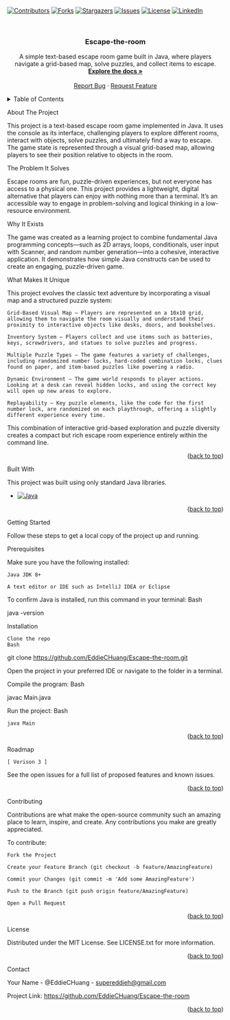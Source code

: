 <a id="readme-top"></a>

[![Contributors][contributors-shield]][contributors-url]
[![Forks][forks-shield]][forks-url]
[![Stargazers][stars-shield]][stars-url]
[![Issues][issues-shield]][issues-url]
[![License][license-shield]][license-url]
[![LinkedIn][linkedin-shield]][linkedin-url]

<br />
<div align="center">
  <a href="https://github.com/EddieCHuang/Escape-the-room">
  </a>

<h3 align="center">Escape-the-room</h3>

  <p align="center">
A simple text-based escape room game built in Java, where players navigate a grid-based map, solve puzzles, and collect items to escape.
    <br />
    <a href="https://github.com/EddieCHuang/Escape-the-room"><strong>Explore the docs »</strong></a>
    <br />
    <br />
    <a href="https://github.com/EddieCHuang/Escape-the-room/issues">Report Bug</a>
    ·
    <a href="https://github.com/EddieCHuang/Escape-the-room/issues/new?labels=enhancement&template=feature-request---.md">Request Feature</a>
  </p>

</div>

<details>
  <summary>Table of Contents</summary>
  <ol>
    <li>
      <a href="#about-the-project">About The Project</a>
      <ul>
        <li><a href="#built-with">Built With</a></li>
      </ul>
    </li>
    <li>
      <a href="#getting-started">Getting Started</a>
      <ul>
        <li><a href="#prerequisites">Prerequisites</a></li>
        <li><a href="#installation">Installation</a></li>
      </ul>
    </li>
    <li><a href="#roadmap">Roadmap</a></li>
    <li><a href="#contributing">Contributing</a></li>
    <li><a href="#license">License</a></li>
    <li><a href="#contact">Contact</a></li>
  </ol>
</details>

About The Project

This project is a text-based escape room game implemented in Java. It uses the console as its interface, challenging players to explore different rooms, interact with objects, solve puzzles, and ultimately find a way to escape. The game state is represented through a visual grid-based map, allowing players to see their position relative to objects in the room.

The Problem It Solves

Escape rooms are fun, puzzle-driven experiences, but not everyone has access to a physical one. This project provides a lightweight, digital alternative that players can enjoy with nothing more than a terminal. It’s an accessible way to engage in problem-solving and logical thinking in a low-resource environment.

Why It Exists

The game was created as a learning project to combine fundamental Java programming concepts—such as 2D arrays, loops, conditionals, user input with Scanner, and random number generation—into a cohesive, interactive application. It demonstrates how simple Java constructs can be used to create an engaging, puzzle-driven game.

What Makes It Unique

This project evolves the classic text adventure by incorporating a visual map and a structured puzzle system:

    Grid-Based Visual Map – Players are represented on a 10x10 grid, allowing them to navigate the room visually and understand their proximity to interactive objects like desks, doors, and bookshelves.

    Inventory System – Players collect and use items such as batteries, keys, screwdrivers, and statues to solve puzzles and progress.

    Multiple Puzzle Types – The game features a variety of challenges, including randomized number locks, hard-coded combination locks, clues found on paper, and item-based puzzles like powering a radio.

    Dynamic Environment – The game world responds to player actions. Looking at a desk can reveal hidden locks, and using the correct key will open up new areas to explore.

    Replayability – Key puzzle elements, like the code for the first number lock, are randomized on each playthrough, offering a slightly different experience every time.

This combination of interactive grid-based exploration and puzzle diversity creates a compact but rich escape room experience entirely within the command line.

<p align="right">(<a href="#readme-top">back to top</a>)</p>

Built With

This project was built using only standard Java libraries.
* [![Java][Java-shield]][Java-url]

<p align="right">(<a href="#readme-top">back to top</a>)</p>

Getting Started

Follow these steps to get a local copy of the project up and running.

Prerequisites

Make sure you have the following installed:

    Java JDK 8+

    A text editor or IDE such as IntelliJ IDEA or Eclipse

To confirm Java is installed, run this command in your terminal:
Bash

java -version

Installation

    Clone the repo
    Bash

git clone https://github.com/EddieCHuang/Escape-the-room.git

Open the project in your preferred IDE or navigate to the folder in a terminal.

Compile the program:
Bash

javac Main.java

Run the project:
Bash

    java Main

<p align="right">(<a href="#readme-top">back to top</a>)</p>

Roadmap

    [ Verison 3 ] 



See the open issues for a full list of proposed features and known issues.

<p align="right">(<a href="#readme-top">back to top</a>)</p>

Contributing

Contributions are what make the open-source community such an amazing place to learn, inspire, and create. Any contributions you make are greatly appreciated.

To contribute:

    Fork the Project

    Create your Feature Branch (git checkout -b feature/AmazingFeature)

    Commit your Changes (git commit -m 'Add some AmazingFeature')

    Push to the Branch (git push origin feature/AmazingFeature)

    Open a Pull Request

<p align="right">(<a href="#readme-top">back to top</a>)</p>

License

Distributed under the MIT License. See LICENSE.txt for more information.

<p align="right">(<a href="#readme-top">back to top</a>)</p>

Contact

Your Name - @EddieCHuang - supereddieh@gmail.com

Project Link: https://github.com/EddieCHuang/Escape-the-room

<p align="right">(<a href="#readme-top">back to top</a>)</p>



[contributors-shield]: https://img.shields.io/github/contributors/EddieCHuang/Escape-the-room.svg?style=for-the-badge
[contributors-url]: https://github.com/EddieCHuang/Escape-the-room/graphs/contributors
[forks-shield]: https://img.shields.io/github/forks/EddieCHuang/Escape-the-room.svg?style=for-the-badge
[forks-url]: https://github.com/EddieCHuang/Escape-the-room/network/members
[stars-shield]: https://img.shields.io/github/stars/EddieCHuang/Escape-the-room.svg?style=for-the-badge
[stars-url]: https://github.com/EddieCHuang/Escape-the-room/stargazers
[issues-shield]: https://img.shields.io/github/issues/EddieCHuang/Escape-the-room.svg?style=for-the-badge
[issues-url]: https://github.com/EddieCHuang/Escape-the-room/issues
[license-shield]: https://img.shields.io/badge/License-MIT-yellow.svg?style=for-the-badge
[license-url]: https://github.com/EddieCHuang/Escape-the-room/blob/Version-1/LICENSE
[linkedin-shield]: https://img.shields.io/badge/-LinkedIn-black.svg?style=for-the-badge&logo=linkedin&colorB=555
[linkedin-url]: https://linkedin.com/in/linkedin_username
[product-screenshot]: images/screenshot.png
[Java-shield]: https://img.shields.io/badge/Java-ED8B00?style=for-the-badge&logo=openjdk&logoColor=white
[Java-url]: https://www.java.com/